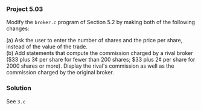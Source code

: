 ### Project 5.03
Modify the `broker.c` program of Section 5.2 by making both of the following changes:  

(a) Ask the user to enter the number of shares and the price per share, instead of the value of the trade.  
(b) Add statements that compute the commission charged by a rival broker ($33 plus 3¢ per share for fewer than 200 shares; $33 plus 2¢ per share for 2000 shares or more). Display the rival's commission as well as the commission charged by the original broker.

### Solution
See `3.c`
